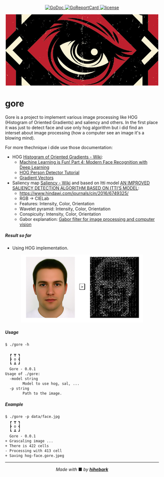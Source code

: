 <p align="center">
    <a href="https://godoc.org/github.com/hihebark/gore">
        <img src="https://godoc.org/github.com/hihebark/gore?status.svg" alt="GoDoc">
    </a>
    <a href="https://goreportcard.com/report/github.com/hihebark/gore">
        <img src="https://goreportcard.com/badge/github.com/hihebark/gore" alt="GoReportCard">
    </a>
    <a href="https://github.com/hihebark/gore/blob/master/LICENSE">
        <img src="https://img.shields.io/aur/license/yaourt.svg" alt="license">
    </a>
</p>
<p align="center"><img src="logo.jpg" width="500"></p>

gore
=====

Gore is a project to implement various image processing like HOG (Histogram of Oriented Gradients) and saliency and others. In the first place it was just to detect face and use only hog algorithm but i did find an interset about image processing (how a computer see an image it's a blowing mind).

For more thechnique i dide use those documentation:

* HOG [Histogram of Oriented Gradients - Wiki](https://en.wikipedia.org/wiki/Histogram_of_oriented_gradients):
  * [Machine Learning is Fun! Part 4: Modern Face Recognition with Deep Learning](https://medium.com/@ageitgey/machine-learning-is-fun-part-4-modern-face-recognition-with-deep-learning-c3cffc121d78)
  * [HOG Person Detector Tutorial](http://mccormickml.com/2013/05/09/hog-person-detector-tutorial/)
  * [Gradient Vectors](http://mccormickml.com/2013/05/07/gradient-vectors/)
* Saliency map [Saliency - Wiki](https://en.wikipedia.org/wiki/Saliency_map) and based on Itti model [AN IMPROVED SALIENCY DETECTION ALGORITHM BASED ON ITTI’S MODEL](https://hrcak.srce.hr/file/193994):
  * https://www.hindawi.com/journals/cin/2016/6749325/
  * RGB -> CIELab
  * Features: Intensity, Color, Orientation
  * Wavelet pyramid: Intensity, Color, Orientation
  * Conspicuity: Intensity, Color, Orientation
  * Gabor explanation: [Gabor filter for image processing and computer vision](http://matlabserver.cs.rug.nl/edgedetectionweb/web/edgedetection_params.html)

##### Result so far
* Using HOG implementation.
<p align="center"><img src="face-hog.png" width="400"></p>

##### Usage

```
$ ./gore -h

  ┏ ┳ ┓
  ┣ o ┫
  ┗ ┻ ┛
  Gore - 0.0.1
Usage of ./gore:
  -model string
        Model to use hog, sal, ...
  -p string
        Path to the image.
```

##### Example

```
$ ./gore -p data/face.jpg
  ┏ ┳ ┓                                    
  ┣ o ┫
  ┗ ┻ ┛
  Gore - 0.0.1
+ Grascaling image ...
+ There is 422 cells
- Processing with 413 cell
+ Saving hog-face.gore.jpeg

```
---

<p align="center"><i>Made with </i>■ <i>by <b><a href="https://github.com/hihebark">hihebark</a></b></i></p>
